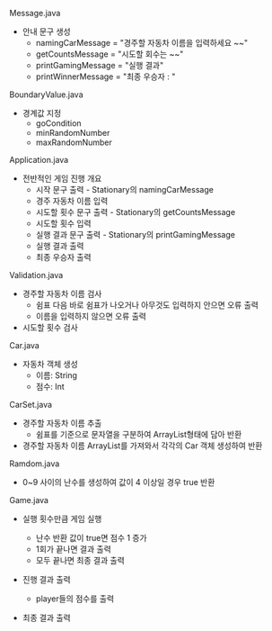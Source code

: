 Message.java
- 안내 문구 생성
  - namingCarMessage = "경주할 자동차 이름을 입력하세요 ~~"
  - getCountsMessage = "시도할 회수는 ~~"
  - printGamingMessage = "실행 결과"
  - printWinnerMessage = "최종 우승자 : "

BoundaryValue.java
- 경계값 지정
  - goCondition
  - minRandomNumber
  - maxRandomNumber

Application.java
- 전반적인 게임 진행 개요
    - 시작 문구 출력 - Stationary의 namingCarMessage
    - 경주 자동차 이름 입력
    - 시도할 횟수 문구 출력 - Stationary의 getCountsMessage
    - 시도할 횟수 입력
    - 실행 결과 문구 출력 - Stationary의 printGamingMessage
    - 실행 결과 출력
    - 최종 우승자 출력

Validation.java
- 경주할 자동차 이름 검사
    - 쉼표 다음 바로 쉼표가 나오거나 아무것도 입력하지 안으면 오류 출력
    - 이름을 입력하지 않으면 오류 출력
- 시도할 횟수 검사

Car.java
- 자동차 객체 생성
    - 이름: String
    - 점수: Int


CarSet.java
- 경주할 자동차 이름 추출
    - 쉼표를 기준으로 문자열을 구분하여 ArrayList형태에 담아 반환
- 경주할 자동차 이름 ArrayList를 가져와서 각각의 Car 객체 생성하여 반환

Ramdom.java
- 0~9 사이의 난수를 생성하여 값이 4 이상일 경우 true 반환

Game.java
- 실행 횟수만큼 게임 실행
    - 난수 반환 값이 true면 점수 1 증가
    - 1회가 끝나면 결과 출력
    - 모두 끝나면 최종 결과 출력

- 진행 결과 출력
    - player들의 점수를 출력

- 최종 결과 출력